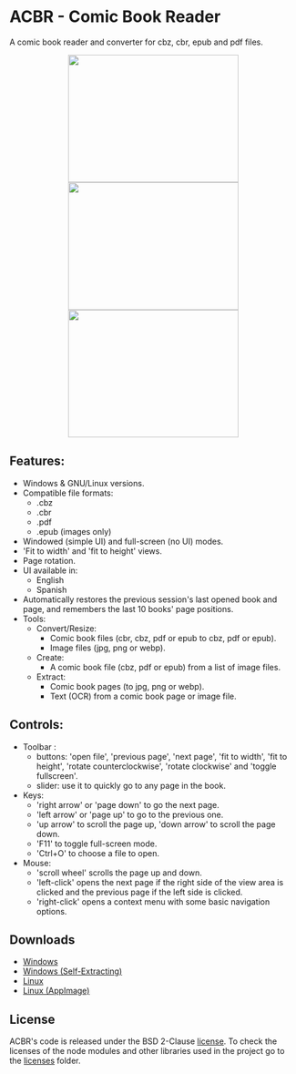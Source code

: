 # ACBR - Comic Book Reader

A comic book reader and converter for cbz, cbr, epub and pdf files.

<p align="center">
  <img width="299" height="224" src="https://raw.githubusercontent.com/binarynonsense/comic-book-reader/master/screenshots/screenshot_01.jpg"> <img width="299" height="224" src="https://raw.githubusercontent.com/binarynonsense/comic-book-reader/master/screenshots/screenshot_02.jpg"> <img width="299" height="224" src="https://raw.githubusercontent.com/binarynonsense/comic-book-reader/master/screenshots/screenshot_03.jpg">
</p>

## Features:

- Windows & GNU/Linux versions.
- Compatible file formats:
  - .cbz
  - .cbr
  - .pdf
  - .epub (images only)
- Windowed (simple UI) and full-screen (no UI) modes.
- 'Fit to width' and 'fit to height' views.
- Page rotation.
- UI available in:
  - English
  - Spanish
- Automatically restores the previous session's last opened book and page, and remembers the last 10 books' page positions.
- Tools:
  - Convert/Resize:
    - Comic book files (cbr, cbz, pdf or epub to cbz, pdf or epub).
    - Image files (jpg, png or webp).
  - Create:
    - A comic book file (cbz, pdf or epub) from a list of image files.
  - Extract:
    - Comic book pages (to jpg, png or webp).
    - Text (OCR) from a comic book page or image file.

## Controls:

- Toolbar :
  - buttons: 'open file', 'previous page', 'next page', 'fit to width', 'fit to height', 'rotate counterclockwise', 'rotate clockwise' and 'toggle fullscreen'.
  - slider: use it to quickly go to any page in the book.
- Keys:
  - 'right arrow' or 'page down' to go the next page.
  - 'left arrow' or 'page up' to go to the previous one.
  - 'up arrow' to scroll the page up, 'down arrow' to scroll the page down.
  - 'F11' to toggle full-screen mode.
  - 'Ctrl+O' to choose a file to open.
- Mouse:
  - 'scroll wheel' scrolls the page up and down.
  - 'left-click' opens the next page if the right side of the view area is clicked and the previous page if the left side is clicked.
  - 'right-click' opens a context menu with some basic navigation options.

## Downloads

- [Windows](https://github.com/binarynonsense/comic-book-reader/releases/latest/download/ACBR_Windows.zip)
- [Windows (Self-Extracting)](https://github.com/binarynonsense/comic-book-reader/releases/latest/download/ACBR_Windows_SelfExtracting.exe)
- [Linux](https://github.com/binarynonsense/comic-book-reader/releases/latest/download/ACBR_Linux.zip)
- [Linux (AppImage)](https://github.com/binarynonsense/comic-book-reader/releases/latest/download/ACBR_Linux_AppImage.zip)

## License

ACBR's code is released under the BSD 2-Clause [license](./LICENSE). To check the licenses of the node modules and other libraries used in the project go to the [licenses](./licenses/) folder.
